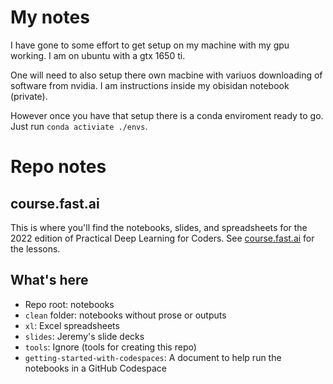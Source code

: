 # My notes

I have gone to some effort to get setup on my machine with my gpu working. I am on ubuntu with a gtx 1650 ti.

One will need to also setup there own macbine with variuos downloading of software from nvidia. I am instructions inside my obisidan notebook (private).

However once you have that setup there is a conda enviroment ready to go. Just run `conda activiate ./envs`.


# Repo notes

## course.fast.ai

This is where you'll find the notebooks, slides, and spreadsheets for the 2022 edition of Practical Deep Learning for Coders. See [course.fast.ai](https://course.fast.ai) for the lessons.

## What's here

- Repo root: notebooks
- `clean` folder: notebooks without prose or outputs
- `xl`: Excel spreadsheets
- `slides`: Jeremy's slide decks
- `tools`: Ignore (tools for creating this repo)
- `getting-started-with-codespaces`: A document to help run the notebooks in a GitHub Codespace
